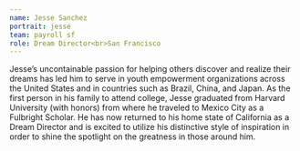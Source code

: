 ```yaml
---
name: Jesse Sanchez
portrait: jesse
team: payroll sf
role: Dream Director<br>San Francisco
---
```


Jesse’s uncontainable passion for helping others discover and realize their dreams has led him to serve in youth empowerment organizations across the United States and in countries such as Brazil, China, and Japan. As the first person in his family to attend college, Jesse graduated from Harvard University (with honors) from where he traveled to Mexico City as a Fulbright Scholar. He has now returned to his home state of California as a Dream Director and is excited to utilize his distinctive style of inspiration in order to shine the spotlight on the greatness in those around him.